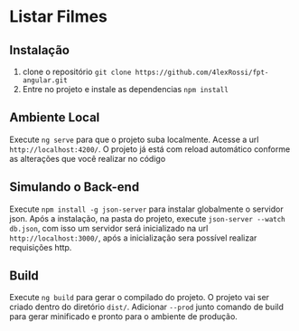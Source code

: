 # Listar Filmes

## Instalação

1. clone o repositório `git clone https://github.com/4lexRossi/fpt-angular.git`
2. Entre no projeto e instale as dependencias `npm install`

## Ambiente Local

Execute `ng serve` para que o projeto suba localmente. Acesse a url `http://localhost:4200/`. O projeto já está com reload automático conforme as alterações que você realizar no código

## Simulando o Back-end

Execute `npm install -g json-server` para instalar globalmente o servidor json. Após a instalação, na pasta do projeto, execute `json-server --watch db.json`, com isso um servidor será inicializado na url `http://localhost:3000/`, após a inicialização sera possível realizar requisições http.

## Build

Execute `ng build` para gerar o compilado do projeto. O projeto vai ser criado dentro do diretório `dist/`. Adicionar `--prod` junto comando de build para gerar minificado e pronto para o ambiente de produção.

